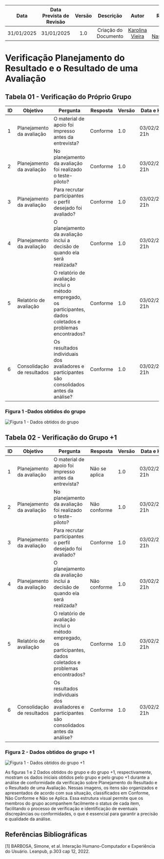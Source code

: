 |    **Data**    | **Data Prevista de Revisão** | **Versão** |        **Descrição**        |                 **Autor**                 |                **Revisor**                 |
|:--------------:|:---------------------------:|:----------:|:---------------------------:|:-----------------------------------------:|:------------------------------------------:|
| 31/01/2025     |        31/01/2025           |    1.0     |     Criação do Documento     | [Karolina Vieira](https://github.com/Karolina91) |  [Paola Nascimento](https://github.com/paolaalim) |

# **Verificação Planejamento do Resultado e o Resultado de uma Avaliação**

## Tabela 01 - Verificação do Próprio Grupo

| ID  | Objetivo | Pergunta | Resposta | Versão | Data e Hora |
|-----|----------|----------|----------|--------|-------------|
| 1 | Planejamento da avaliação | O material de apoio foi impresso antes da entrevista?|     Conforme      | 1.0 | 03/02/2025, 21h |
| 2 | Planejamento da avaliação | No planejamento da avaliação foi realizado o teste-piloto?|     Conforme      | 1.0 | 03/02/2025, 21h |
| 3 | Planejamento da avaliação | Para recrutar participantes o perfil desejado foi avaliado? |     Conforme        | 1.0 | 03/02/2025, 21h |
| 4 | Planejamento da avaliação | O planejamento da avaliação inclui a decisão de quando ela será realizada?|       Conforme       | 1.0 | 03/02/2025, 21h |
| 5 | Relatório de avaliação   | O relatório de avaliação inclui o método empregado, os participantes, dados coletados e problemas encontrados? |       Conforme      | 1.0 | 03/02/2025, 21h |
| 6 | Consolidação de resultados | Os resultados individuais dos avaliadores e participantes são consolidados antes da análise?|       Conforme      | 1.0 | 03/02/2025, 21h |

### Figura 1 -Dados obtidos do grupo
![Figura 1 - Dados obtidos do grupo](../assets/images)



## Tabela 02 - Verificação do Grupo +1

| ID  | Objetivo | Pergunta | Resposta | Versão | Data e Hora |
|-----|----------|----------|----------|--------|-------------|
| 1 | Planejamento da avaliação | O material de apoio foi impresso antes da entrevista?|     Não se aplica      | 1.0 | 03/02/2025, 21h |
| 2 | Planejamento da avaliação | No planejamento da avaliação foi realizado o teste-piloto?|     Não conforme      | 1.0 | 03/02/2025, 21h |
| 3 | Planejamento da avaliação | Para recrutar participantes o perfil desejado foi avaliado? |      Conforme      | 1.0 | 03/02/2025, 21h |
| 4 | Planejamento da avaliação | O planejamento da avaliação inclui a decisão de quando ela será realizada?|       Não conforme       | 1.0 | 03/02/2025, 21h |
| 5 | Relatório de avaliação   | O relatório de avaliação inclui o método empregado, os participantes, dados coletados e problemas encontrados? |      Conforme       | 1.0 | 03/02/2025, 21h |
| 6 | Consolidação de resultados | Os resultados individuais dos avaliadores e participantes são consolidados antes da análise?|      Conforme       | 1.0 | 03/02/2025, 21h |





### Figura 2 - Dados obtidos do grupo +1 
![Figura 1 - Dados obtidos do grupo +1 ](../assets/images)

As figuras 1 e 2 Dados obtidos do grupo e do grupo +1, respectivamente, mostram os dados iniciais obtidos pelo grupo e pelo grupo +1 durante a análise de conformidade da verificação sobre Planejamento do Resultado e o Resultado de uma Avaliação. Nessas imagens, os itens são organizados e apresentados de acordo com sua situação, classificados em Conforme, Não Conforme e Não se Aplica. Essa estrutura visual permite que os membros do grupo acompanhem facilmente o status de cada item, facilitando o processo de verificação e identificação de eventuais discrepâncias ou conformidades, o que é essencial para garantir a precisão e qualidade da análise. 


## Referências Bibliográficas

[1] BARBOSA, Simone, et al. Interação Humano-Computador e Experiência do Usuário. Leanpub, p.303  cap 12, 2022.